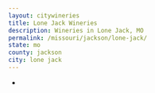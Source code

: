 ```yaml
---
layout: citywineries
title: Lone Jack Wineries
description: Wineries in Lone Jack, MO
permalink: /missouri/jackson/lone-jack/
state: mo
county: jackson
city: lone jack
---
```

-
